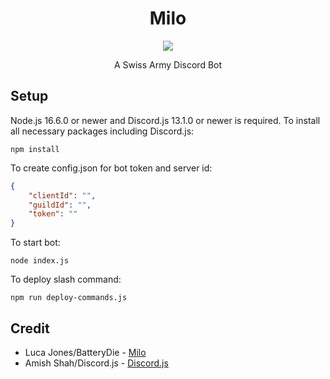<h1 align="center">Milo</h1>
<p align="center">
<img src="https://cdn.discordapp.com/avatars/858534348596707329/69769f64c867665a1f56d22e9b5ffde6.webp"></p>
<p align="center">A Swiss Army Discord Bot</p>

## Setup
Node.js 16.6.0 or newer and Discord.js 13.1.0 or newer is required. To install all necessary packages including Discord.js:
```shell
npm install
```
To create config.json for bot token and server id:
```json
{
	"clientId": "",
	"guildId": "",
	"token": ""
}

```

To start bot:
```shell
node index.js
```

To deploy slash command:
```shell
npm run deploy-commands.js
```

## Credit 
* Luca Jones/BatteryDie - [Milo](https://github.com/BatteryDie/Milo/)
* Amish Shah/Discord.js - [Discord.js](https://github.com/discordjs/discord.js)
